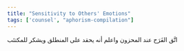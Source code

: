 ```yaml
---
title: "Sensitivity to Others' Emotions"
tags: ['counsel', "aphorism-compilation"]
---
```


 اتَّق الفَرَح عند المحزون واعلم أنه يحقد على المنطلق ويشكر للمكتئب
